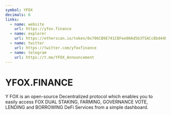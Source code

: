 ```yaml
---
symbol: YFOX
decimals: 6
links:
  - name: website
    url: https://yfox.finance
  - name: explorer
    url: https://etherscan.io/token/0x706CB9E741CBFee00Ad5b3f5ACc8bd44D1644a74
  - name: twitter
    url: https://twitter.com/yfoxfinance
  - name: telegram
    url: https://t.me/YFOX_Announcement
---
```


# YFOX.FINANCE

Y FOX is an open-source Decentralized protocol which enables you to easily access FOX DUAL STAKING, FARMING, GOVERNANCE VOTE, LENDING and BORROWING DeFi Services from a simple dashboard.
